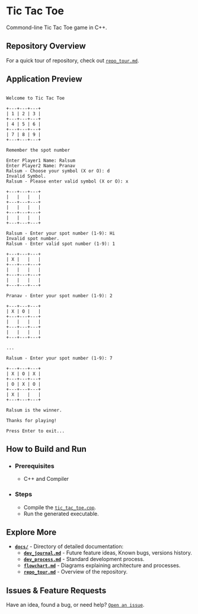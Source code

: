 # Tic Tac Toe

Commond-line Tic Tac Toe game in C++.

## Repository Overview
 For a quick tour of repository, check out [`repo_tour.md`](docs/repo_tour.md).

 ## Application Preview
 ```

Welcome to Tic Tac Toe

+---+---+---+
| 1 | 2 | 3 |
+---+---+---+
| 4 | 5 | 6 |
+---+---+---+
| 7 | 8 | 9 |
+---+---+---+

Remember the spot number

Enter Player1 Name: Ralsum
Enter Player2 Name: Pranav
Ralsum - Choose your symbol (X or O): d
Invalid Symbol.
Ralsum - Please enter valid symbol (X or O): x

+---+---+---+
|   |   |   |
+---+---+---+
|   |   |   |
+---+---+---+
|   |   |   |
+---+---+---+

Ralsum - Enter your spot number (1-9): Hi
Invalid spot number.
Ralsum - Enter valid spot number (1-9): 1

+---+---+---+
| X |   |   |
+---+---+---+
|   |   |   |
+---+---+---+
|   |   |   |
+---+---+---+

Pranav - Enter your spot number (1-9): 2

+---+---+---+
| X | O |   |
+---+---+---+
|   |   |   |
+---+---+---+
|   |   |   |
+---+---+---+

...

Ralsum - Enter your spot number (1-9): 7

+---+---+---+
| X | O | X |
+---+---+---+
| O | X | O |
+---+---+---+
| X |   |   |
+---+---+---+

Ralsum is the winner.

Thanks for playing!

Press Enter to exit...
 ```

## How to Build and Run

- ### Prerequisites
  - C++ and Compiler

- ### Steps
  - Compile the [`tic_tac_toe.cpp`](./tic_tac_toe.cpp).
  - Run the generated executable.

## Explore More

- **[`docs/`](./docs/)** - Directory of detailed documentation:
  - **[`dev_journal.md`](./docs/dev_journal.md)** - Future feature ideas, Known bugs, versions history.
  - **[`dev_process.md`](./docs/dev_process.md)** - Standard development process.
  - **[`flowchart.md`](./docs/flowchart.md)** - Diagrams explaining architecture and processes.
  - **[`repo_tour.md`](./docs/repo_tour.md)** - Overview of the repository.

## Issues & Feature Requests
Have an idea, found a bug, or need help? [`Open an issue`](https://github.com/pranavdharkar/tic_tac_toe/issues/new?template=Blank+issue).